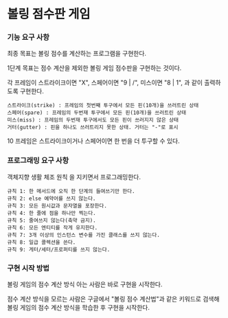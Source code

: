 # 볼링 점수판 게임

### 기능 요구 사항


최종 목표는 볼링 점수를 계산하는 프로그램을 구현한다.

1단계 목표는 점수 계산을 제외한 볼링 게임 점수판을 구현하는 것이다.

각 프레임이 스트라이크이면 "X", 스페어이면 "9 | /", 미스이면 "8 | 1", 과 같이 출력하도록 구현한다.
```
스트라이크(strike) : 프레임의 첫번째 투구에서 모든 핀(10개)을 쓰러트린 상태
스페어(spare) : 프레임의 두번재 투구에서 모든 핀(10개)을 쓰러트린 상태
미스(miss) : 프레임의 두번재 투구에서도 모든 핀이 쓰러지지 않은 상태
거터(gutter) : 핀을 하나도 쓰러트리지 못한 상태. 거터는 "-"로 표시
```
10 프레임은 스트라이크이거나 스페어이면 한 번을 더 투구할 수 있다.
  
### 프로그래밍 요구 사항

객체지향 생활 체조 원칙 을 지키면서 프로그래밍한다.
```
규칙 1: 한 메서드에 오직 한 단계의 들여쓰기만 한다.
규칙 2: else 예약어를 쓰지 않는다.
규칙 3: 모든 원시값과 문자열을 포장한다.
규칙 4: 한 줄에 점을 하나만 찍는다.
규칙 5: 줄여쓰지 않는다(축약 금지).
규칙 6: 모든 엔티티를 작게 유지한다.
규칙 7: 3개 이상의 인스턴스 변수를 가진 클래스를 쓰지 않는다.
규칙 8: 일급 콜렉션을 쓴다.
규칙 9: 게터/세터/프로퍼티를 쓰지 않는다.
```

### 구현 시작 방법

볼링 게임의 점수 계산 방식 아는 사람은 바로 구현을 시작한다.

점수 계산 방식을 모르는 사람은 구글에서 "볼링 점수 계산법"과 같은 키워드로 검색해 볼링 게임의 점수 계산 방식을 학습한 후 구현을 시작한다.
